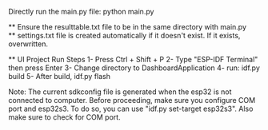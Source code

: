 Directly run the main.py file:
python main.py

** Ensure the resulttable.txt file to be in the same directory with main.py<br>
** settings.txt file is created automatically if it doesn't exist. If it exists, overwritten.


** UI Project Run Steps
1- Press Ctrl + Shift + P
2- Type "ESP-IDF Terminal" then press Enter
3- Change directory to DashboardApplication
4- run: idf.py build
5- After build, idf.py flash

Note: The current sdkconfig file is generated when the esp32 is not connected to computer. Before proceeding, make sure you configure COM port and esp32s3. To do so, you can use "idf.py set-target esp32s3". Also make sure to check for COM port.